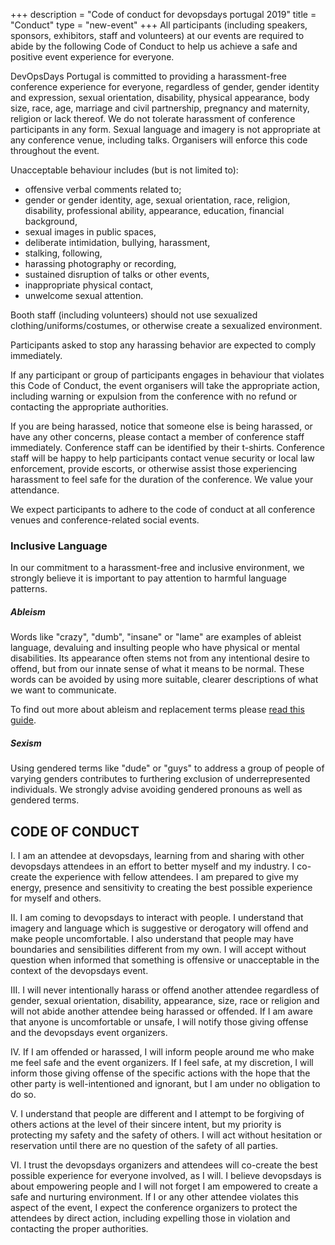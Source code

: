 +++
description = "Code of conduct for devopsdays portugal 2019"
title = "Conduct"
type = "new-event"
+++
All participants (including speakers, sponsors, exhibitors, staff and volunteers) at our events are required to abide by the following Code of Conduct to help us achieve a safe and positive event experience for everyone.

DevOpsDays Portugal is committed to providing a harassment-free conference experience for everyone, regardless of gender, gender identity and expression, sexual orientation, disability, physical appearance, body size, race, age, marriage and civil partnership, pregnancy and maternity, religion or lack thereof. We do not tolerate harassment of conference participants in any form. Sexual language and imagery is not appropriate at any conference venue, including talks. Organisers will enforce this code throughout the event.

Unacceptable behaviour includes (but is not limited to):

* offensive verbal comments related to; 
* gender or gender identity, age, sexual orientation, race, religion, disability, professional ability, appearance, education, financial background,
* sexual images in public spaces,
* deliberate intimidation, bullying, harassment,
* stalking, following,
* harassing photography or recording,
* sustained disruption of talks or other events,
* inappropriate physical contact,
* unwelcome sexual attention.

Booth staff (including volunteers) should not use sexualized clothing/uniforms/costumes, or otherwise create a sexualized environment.

Participants asked to stop any harassing behavior are expected to comply immediately.

If any participant or group of participants engages in behaviour that violates this Code of Conduct, the event organisers will take the appropriate action, including warning or expulsion from the conference with no refund or contacting the appropriate authorities.

If you are being harassed, notice that someone else is being harassed, or have any other concerns, please contact a member of conference staff immediately. Conference staff can be identified by their t-shirts. Conference staff will be happy to help participants contact venue security or local law enforcement, provide escorts, or otherwise assist those experiencing harassment to feel safe for the duration of the conference. We value your attendance.

We expect participants to adhere to the code of conduct at all conference venues and conference-related social events.
 
### Inclusive Language

In our commitment to a harassment-free and inclusive environment, we strongly believe it is important to pay attention to harmful language patterns.

##### Ableism

Words like "crazy", "dumb", "insane" or "lame" are examples of ableist language, devaluing and insulting people who have physical or mental disabilities. Its appearance often stems not from any intentional desire to offend, but from our innate sense of what it means to be normal. These words can be avoided by using more suitable, clearer descriptions of what we want to communicate.

To find out more about ableism and replacement terms please [read this guide](https://www.autistichoya.com/p/ableist-words-and-terms-to-avoid.html).

##### Sexism

Using gendered terms like "dude" or "guys" to address a group of people of varying genders contributes to furthering exclusion of underrepresented individuals. We strongly advise avoiding gendered pronouns as well as gendered terms.

## CODE OF CONDUCT

I. I am an attendee at devopsdays, learning from and sharing with other devopsdays attendees in an effort to better myself and my industry. I co-create the experience with fellow attendees. I am prepared to give my energy, presence and sensitivity to creating the best possible experience for myself and others.

II. I am coming to devopsdays to interact with people. I understand that imagery and language which is suggestive or derogatory will offend and make people uncomfortable. I also understand that people may have boundaries and sensibilities different from my own. I will accept without question when informed that something is offensive or unacceptable in the context of the devopsdays event.

III. I will never intentionally harass or offend another attendee regardless of gender, sexual orientation, disability, appearance, size, race or religion and will not abide another attendee being harassed or offended. If I am aware that anyone is uncomfortable or unsafe, I will notify those giving offense and the devopsdays event organizers.

IV. If I am offended or harassed, I will inform people around me who make me feel safe and the event organizers. If I feel safe, at my discretion, I will inform those giving offense of the specific actions with the hope that the other party is well-intentioned and ignorant, but I am under no obligation to do so.

V. I understand that people are different and I attempt to be forgiving of others actions at the level of their sincere intent, but my priority is protecting my safety and the safety of others. I will act without hesitation or reservation until there are no question of the safety of all parties.

VI. I trust the devopsdays organizers and attendees will co-create the best possible experience for everyone involved, as I will. I believe devopsdays is about empowering people and I will not forget I am empowered to create a safe and nurturing environment. If I or any other attendee violates this aspect of the event, I expect the conference organizers to protect the attendees by direct action, including expelling those in violation and contacting the proper authorities.